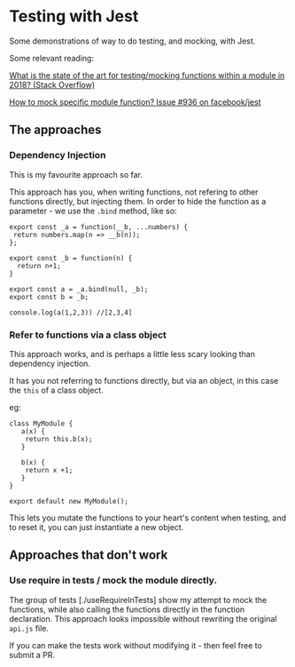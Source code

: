 # Testing with Jest

Some demonstrations of way to do testing, and mocking, with Jest. 

Some relevant reading: 

[What is the state of the art for testing/mocking functions within a module in 2018? (Stack Overflow)](https://stackoverflow.com/questions/53736766/what-is-the-state-of-the-art-for-testing-mocking-functions-within-a-module-in-20)

[How to mock specific module function? Issue #936 on facebook/jest](https://github.com/facebook/jest/issues/936)

## The approaches

### Dependency Injection

This is my favourite approach so far. 

This approach has you, when writing functions, not refering to other functions directly, but injecting them. In order to hide the function as a parameter - we use the `.bind` method, like so:

```
export const _a = function(__b, ...numbers) {
 return numbers.map(n => __b(n)); 
}; 

export const _b = function(n) {
  return n+1; 
}

export const a = _a.bind(null, _b); 
export const b = _b; 

console.log(a(1,2,3)) //[2,3,4]
```

### Refer to functions via a class object

This approach works, and is perhaps a little less scary looking than dependency injection. 

It has you not referring to functions directly, but via an object, in this case the `this` of a class object. 

eg:

```
class MyModule {
   a(x) {
    return this.b(x);
   }
   
   b(x) {
    return x +1; 
   }
}

export default new MyModule(); 
```

This lets you mutate the functions to your heart's content when testing, and to reset it, you can just instantiate a new object. 

## Approaches that don't work

### Use require in tests / mock the module directly. 

The group of tests [./useRequireInTests] show my attempt to mock the functions, while also calling the functions directly in the function declaration. This approach looks impossible without rewriting the original `api.js` file. 

If you can make the tests work without modifying it - then feel free to submit a PR. 

